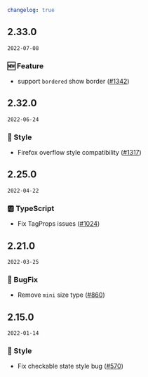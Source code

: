 ```yaml
changelog: true
```

## 2.33.0

`2022-07-08`

### 🆕 Feature

- support `bordered`  show border ([#1342](https://github.com/arco-design/arco-design-vue/pull/1342))


## 2.32.0

`2022-06-24`

### 💅 Style

- Firefox overflow style compatibility ([#1317](https://github.com/arco-design/arco-design-vue/pull/1317))


## 2.25.0

`2022-04-22`

### 🆎 TypeScript

- Fix TagProps issues ([#1024](https://github.com/arco-design/arco-design-vue/pull/1024))


## 2.21.0

`2022-03-25`

### 🐛 BugFix

- Remove `mini` size type ([#860](https://github.com/arco-design/arco-design-vue/pull/860))


## 2.15.0

`2022-01-14`

### 💅 Style

- Fix checkable state style bug ([#570](https://github.com/arco-design/arco-design-vue/pull/570))

